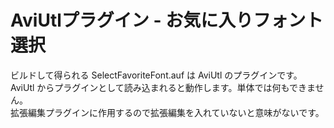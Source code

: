 # AviUtlプラグイン - お気に入りフォント選択
ビルドして得られる SelectFavoriteFont.auf は AviUtl のプラグインです。  
AviUtl からプラグインとして読み込まれると動作します。単体では何もできません。  
拡張編集プラグインに作用するので拡張編集を入れていないと意味がないです。  

